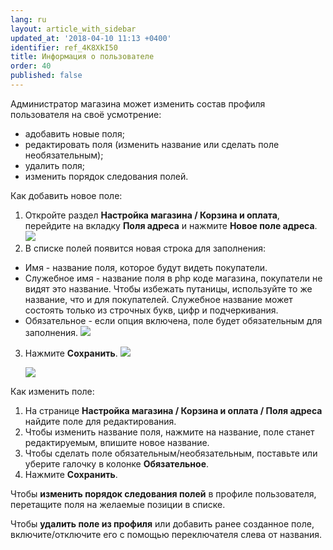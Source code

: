 ```yaml
---
lang: ru
layout: article_with_sidebar
updated_at: '2018-04-10 11:13 +0400'
identifier: ref_4K8XkI50
title: Информация о пользователе
order: 40
published: false
---
```

Администратор магазина может изменить состав профиля пользователя на своё усмотрение:

*   aдобавить новые поля;
*   редактировать поля (изменить название или сделать поле необязательным);
*   удалить поля;
*   изменить порядок следования полей.

Как добавить новое поле:

1.  Откройте раздел **Настройка магазина / Корзина и оплата**, перейдите на вкладку **Поля адреса** и нажмите **Новое поле адреса**.
    ![]({{site.baseurl}}/attachments/6389842/9437234.png)
2.  В списке полей появится новая строка для заполнения:
- Имя - название поля, которое будут видеть покупатели.
- Служебное имя - название поля в php коде магазина, покупатели не видят это название. Чтобы избежать путаницы, используйте то же название, что и для покупателей. Служебное название может состоять только из строчных букв, цифр и подчеркивания. 
- Обязательное - если опция включена, поле будет обязательным для заполнения.
    ![]({{site.baseurl}}/attachments/6389842/9437235.png)
3.  Нажмите **Сохранить**.
    ![]({{site.baseurl}}/attachments/6389842/9437236.png)
    
    ![]({{site.baseurl}}/attachments/6389842/9437237.png)

Как изменить поле:

1.  На странице **Настройка магазина / Корзина и оплата / Поля адреса** найдите поле для редактирования.
2.  Чтобы изменить название поля, нажмите на название, поле станет редактируемым, впишите новое название.
3.  Чтобы сделать поле обязательным/необязательным, поставьте или уберите галочку в колонке **Обязательное**.
4.  Нажмите **Сохранить**.

Чтобы **изменить порядок следования полей** в профиле пользователя, перетащите поля на желаемые позиции в списке.

Чтобы **удалить поле из профиля** или добавить ранее созданное поле, включите/отключите его с помощью переключателя слева от названия.
